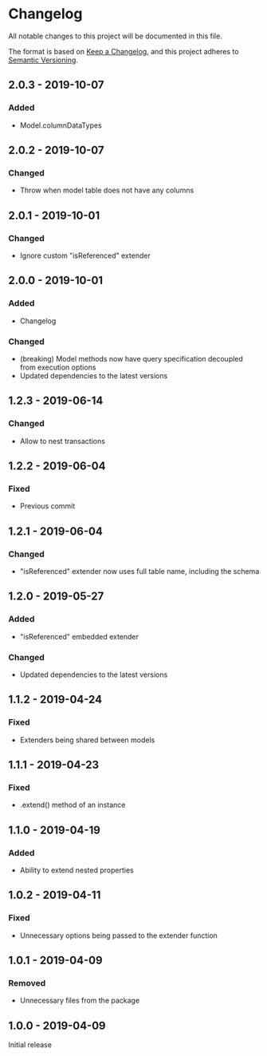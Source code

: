 # Changelog
All notable changes to this project will be documented in this file.

The format is based on [Keep a Changelog](https://keepachangelog.com/en/1.0.0/),
and this project adheres to [Semantic Versioning](https://semver.org/spec/v2.0.0.html).

## 2.0.3 - 2019-10-07
### Added
- Model.columnDataTypes

## 2.0.2 - 2019-10-07
### Changed
- Throw when model table does not have any columns

## 2.0.1 - 2019-10-01
### Changed
- Ignore custom "isReferenced" extender

## 2.0.0 - 2019-10-01
### Added
- Changelog
### Changed
- (breaking) Model methods now have query specification decoupled from execution options
- Updated dependencies to the latest versions

## 1.2.3 - 2019-06-14
### Changed
- Allow to nest transactions

## 1.2.2 - 2019-06-04
### Fixed
- Previous commit

## 1.2.1 - 2019-06-04
### Changed
- "isReferenced" extender now uses full table name, including the schema

## 1.2.0 - 2019-05-27
### Added
- "isReferenced" embedded extender
### Changed
- Updated dependencies to the latest versions

## 1.1.2 - 2019-04-24
### Fixed
- Extenders being shared between models

## 1.1.1 - 2019-04-23
### Fixed
- .extend() method of an instance

## 1.1.0 - 2019-04-19
### Added
- Ability to extend nested properties

## 1.0.2 - 2019-04-11
### Fixed
- Unnecessary options being passed to the extender function

## 1.0.1 - 2019-04-09
### Removed
- Unnecessary files from the package

## 1.0.0 - 2019-04-09
Initial release
